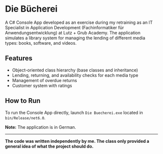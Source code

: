 # Die Bücherei

A C# Console App developed as an exercise during my retraining as an IT Specialist in Application Development (Fachinformatiker für Anwendungsentwicklung) at Lutz + Grub Academy. The application simulates a library system for managing the lending of different media types: books, software, and videos.

## Features

- Object-oriented class hierarchy (base classes and inheritance)
- Lending, returning, and availability checks for each media type
- Management of overdue returns
- Customer system with ratings

## How to Run

To run the Console App directly, launch `Die Buecherei.exe` located in `bin/Release/net6.0`.

**Note:** The application is in German.

---

**The code was written independently by me. The class only provided a general idea of what the project should do.**
